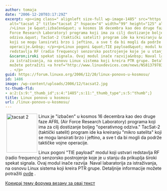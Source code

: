 ```yaml
---
author: tomaja
date: "2006-12-20T03:17:29Z"
excerpt: <p><img class=" alignleft size-full wp-image-1485" src="https://linuxo.org/wp-content/uploads/2006/12/tacsat2.jpg"
  alt="tacsat 2" title="tacsat 2" hspace="4" width="99" height="125" align="left"
  />Linux je &quot;izbačen&quot; u kosmos 16 decembra kao deo druge faze AFRL (Air
  Force Research Laboratory) programa koji ima za cilj dostizanje boljeg &quot;operativnog
  odziva.&quot; TacSat-2 (taktički satelit) program ide ka kreiranju &quot;mikro satelita&quot;
  koji se mogu lansirati brzo i jeftino, a sve t da bi mogli da podrže taktičke vojne
  operacije.&nbsp; </p><p>Linux pogoni &quot;TIE payload&quot; modul koji ustvari
  redstavlja RF (radio frequency) senzorsko postrojenje koje je u stanju da prikuplja
  &scaron;iroki spekat signala. Ovaj modul inače razvija&nbsp; Naval labaratorija
  za istraživanja, na osnovu Linux sistema koji kreira PTR grupe. Detaljnije informacije
  možete potražiti <a href="http://www.linuxdevices.com/news/NS8137978310.html" target="_blank">ovde</a>
  . </p>
guid: https://forum.linuxo.org/2006/12/20/linux-ponovo-u-kosmosu/
id: 1486
image: /wp-content/uploads/2006/12/tacsat2.jpg
tc-thumb-fld:
- a:2:{s:9:"_thumb_id";s:4:"1485";s:11:"_thumb_type";s:5:"thumb";}
title: Linux ponovo u kosmosu
url: /linux-ponovo-u-kosmosu/
---
```

<img class=" alignleft size-full wp-image-1485" src="https://linuxo.org/wp-content/uploads/2006/12/tacsat2.jpg" alt="tacsat 2" title="tacsat 2" hspace="4" width="99" height="125" align="left" />Linux je "izbačen" u kosmos 16 decembra kao deo druge faze AFRL (Air Force Research Laboratory) programa koji ima za cilj dostizanje boljeg "operativnog odziva." TacSat-2 (taktički satelit) program ide ka kreiranju "mikro satelita" koji se mogu lansirati brzo i jeftino, a sve t da bi mogli da podrže taktičke vojne operacije.&nbsp; 

Linux pogoni "TIE payload" modul koji ustvari redstavlja RF (radio frequency) senzorsko postrojenje koje je u stanju da prikuplja &scaron;iroki spekat signala. Ovaj modul inače razvija&nbsp; Naval labaratorija za istraživanja, na osnovu Linux sistema koji kreira PTR grupe. Detaljnije informacije možete potražiti <a href="http://www.linuxdevices.com/news/NS8137978310.html" target="_blank">ovde</a> . 

<!--break-->

[Креирај тему форума везану за овај текст](https://linuxo.org/nova-tema-na-forumu/?se_pid=1486)